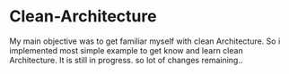# Clean-Architecture

My main objective was to get familiar myself with clean Architecture. So i implemented most simple example to get know and learn clean Architecture. It is still in progress. so lot of changes remaining..